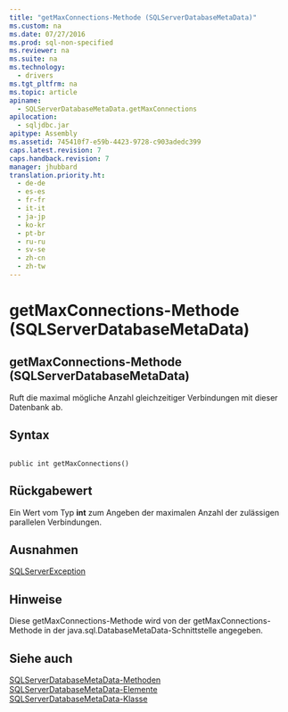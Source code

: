 ```yaml
---
title: "getMaxConnections-Methode (SQLServerDatabaseMetaData)"
ms.custom: na
ms.date: 07/27/2016
ms.prod: sql-non-specified
ms.reviewer: na
ms.suite: na
ms.technology: 
  - drivers
ms.tgt_pltfrm: na
ms.topic: article
apiname: 
  - SQLServerDatabaseMetaData.getMaxConnections
apilocation: 
  - sqljdbc.jar
apitype: Assembly
ms.assetid: 745410f7-e59b-4423-9728-c903adedc399
caps.latest.revision: 7
caps.handback.revision: 7
manager: jhubbard
translation.priority.ht: 
  - de-de
  - es-es
  - fr-fr
  - it-it
  - ja-jp
  - ko-kr
  - pt-br
  - ru-ru
  - sv-se
  - zh-cn
  - zh-tw
---
```

# getMaxConnections-Methode (SQLServerDatabaseMetaData)
    
## getMaxConnections\-Methode \(SQLServerDatabaseMetaData\)  
 Ruft die maximal mögliche Anzahl gleichzeitiger Verbindungen mit dieser Datenbank ab.  
  
## Syntax  
  
```  
  
public int getMaxConnections()  
```  
  
## Rückgabewert  
 Ein Wert vom Typ **int** zum Angeben der maximalen Anzahl der zulässigen parallelen Verbindungen.  
  
## Ausnahmen  
 [SQLServerException](../content/SQLServerException-Class.md)  
  
## Hinweise  
 Diese getMaxConnections\-Methode wird von der getMaxConnections\-Methode in der java.sql.DatabaseMetaData\-Schnittstelle angegeben.  
  
## Siehe auch  
 [SQLServerDatabaseMetaData-Methoden](../content/SQLServerDatabaseMetaData-Methods.md)   
 [SQLServerDatabaseMetaData-Elemente](../content/SQLServerDatabaseMetaData-Members.md)   
 [SQLServerDatabaseMetaData-Klasse](../content/SQLServerDatabaseMetaData-Class.md)  
  
  